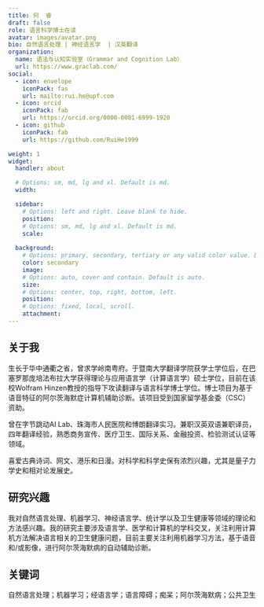 ```yaml
---
title: 何  睿
draft: false
role: 语言科学博士在读
avatar: images/avatar.png
bio: 自然语言处理 | 神经语言学  | 汉英翻译
organization:
  name: 语法与认知实验室（Grammar and Cognition Lab）
  url: https://www.graclab.com/
social:
  - icon: envelope
    iconPack: fas
    url: mailto:rui.he@upf.com
  - icon: orcid
    iconPack: fab
    url: https://orcid.org/0000-0001-6999-1920
  - icon: github
    iconPack: fab
    url: https://github.com/RuiHe1999

weight: 1
widget:
  handler: about

  # Options: sm, md, lg and xl. Default is md.
  width:

  sidebar:
    # Options: left and right. Leave blank to hide.
    position:
    # Options: sm, md, lg and xl. Default is md.
    scale:
  
  background:
    # Options: primary, secondary, tertiary or any valid color value. Default is primary.
    color: secondary
    image:
    # Options: auto, cover and contain. Default is auto.
    size:
    # Options: center, top, right, bottom, left.
    position:
    # Options: fixed, local, scroll.
    attachment: 
---
```


## 关于我

生长于华中通衢之省，曾求学岭南粤府。于暨南大学翻译学院获学士学位后，在巴塞罗那庞培法布拉大学获得理论与应用语言学（计算语言学）硕士学位，目前在该校Wolfram Hinzen教授的指导下攻读翻译与语言科学博士学位。博士项目为基于语音特征的阿尔茨海默症计算机辅助诊断。该项目受到国家留学基金委（CSC）资助。

曾在字节跳动AI Lab、珠海市人民医院和博朗翻译实习。兼职汉英双语兼职译员，四年翻译经验，熟悉商务宣传、医疗卫生、国际关系、金融投资、检验测试认证等领域。

喜爱古典诗词、网文、港乐和日漫。对科学和科学史保有浓烈兴趣，尤其是量子力学史和相对论发展史。

## 研究兴趣

我对自然语言处理、机器学习、神经语言学、统计学以及卫生健康等领域的理论和方法感兴趣。我的研究主要涉及语言学、医学和计算机的学科交叉，关注利用计算机方法解决语言相关的卫生健康问题，目前主要关注利用机器学习方法，基于语音和/或影像，进行阿尔茨海默病的自动辅助诊断。

## 关键词
自然语言处理；机器学习；经语言学；语言障碍；痴呆；阿尔茨海默病；公共卫生
